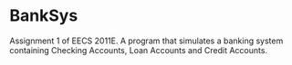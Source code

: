 # BankSys
Assignment 1 of EECS 2011E. A program that simulates a banking system containing Checking Accounts, Loan Accounts and Credit Accounts.
